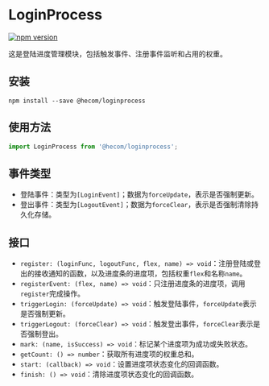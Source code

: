 # LoginProcess

[![npm version](https://img.shields.io/npm/v/@hecom/loginprocess.svg?style=flat)](https://www.npmjs.com/package/@hecom/loginprocess)

这是登陆进度管理模块，包括触发事件、注册事件监听和占用的权重。

## 安装

```shell
npm install --save @hecom/loginprocess
```

## 使用方法

```javascript
import LoginProcess from '@hecom/loginprocess';
```

## 事件类型

* 登陆事件：类型为`[LoginEvent]`；数据为`forceUpdate`，表示是否强制更新。
* 登出事件：类型为`[LogoutEvent]`；数据为`forceClear`，表示是否强制清除持久化存储。

## 接口

* `register: (loginFunc, logoutFunc, flex, name) => void`：注册登陆或登出的接收通知的函数，以及进度条的进度项，包括权重`flex`和名称`name`。
* `registerEvent: (flex, name) => void`：只注册进度条的进度项，调用`register`完成操作。
* `triggerLogin: (forceUpdate) => void`：触发登陆事件，`forceUpdate`表示是否强制更新。
* `triggerLogout: (forceClear) => void`：触发登出事件，`forceClear`表示是否强制登出。
* `mark: (name, isSuccess) => void`：标记某个进度项为成功或失败状态。
* `getCount: () => number`：获取所有进度项的权重总和。
* `start: (callback) => void`：设置进度项状态变化的回调函数。
* `finish: () => void`：清除进度项状态变化的回调函数。